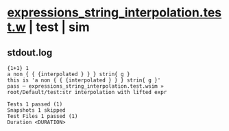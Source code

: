 # [expressions_string_interpolation.test.w](../../../../../examples/tests/valid/expressions_string_interpolation.test.w) | test | sim

## stdout.log
```log
{1+1} 1
a non { { {interpolated } } } strin{ g }
this is 'a non { { {interpolated } } } strin{ g }'
pass ─ expressions_string_interpolation.test.wsim » root/Default/test:str interpolation with lifted expr

Tests 1 passed (1)
Snapshots 1 skipped
Test Files 1 passed (1)
Duration <DURATION>
```

